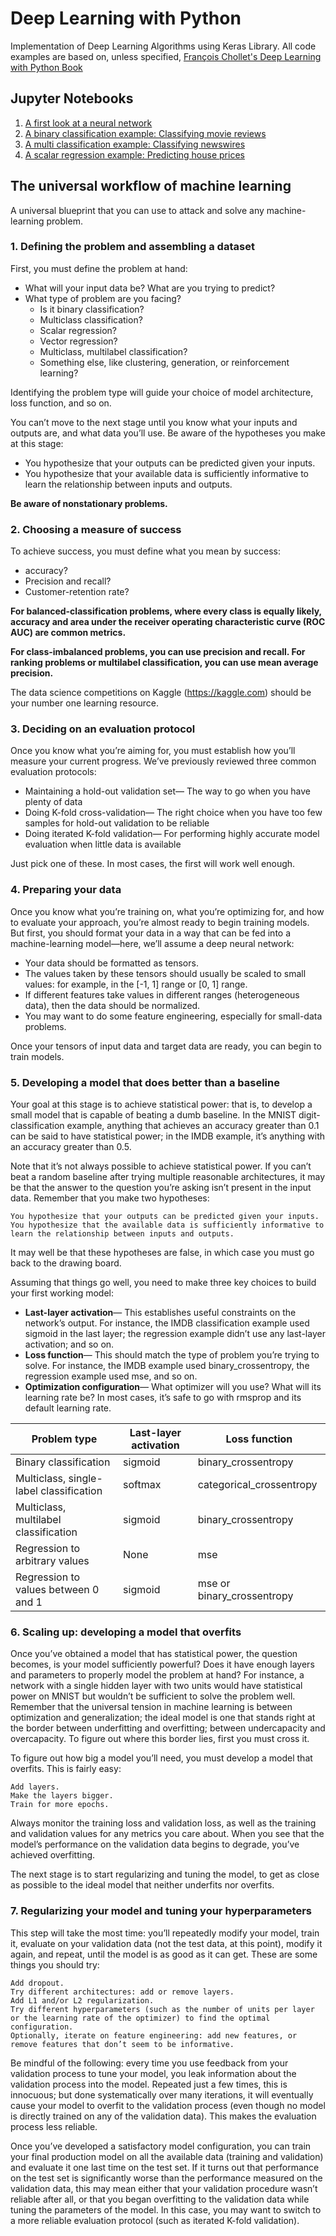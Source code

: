 # Deep Learning with Python
Implementation of Deep Learning Algorithms using Keras Library. All code examples are based on, unless specified, [François Chollet's Deep Learning with Python Book](https://www.manning.com/books/deep-learning-with-python)

## Jupyter Notebooks

1. [A first look at a neural network](https://github.com/andersy005/deep-learning/blob/master/01-A-first-look-at-a-neural-network.ipynb)
2. [A binary classification example: Classifying movie reviews](https://github.com/andersy005/deep-learning/blob/master/02-A-Binary-Classification-Example.ipynb)
3. [A multi classification example: Classifying newswires](https://github.com/andersy005/deep-learning/blob/master/03-A-Multiclass-Classification-Example.ipynb)
4. [A scalar regression example: Predicting house prices](https://github.com/andersy005/deep-learning/blob/master/04-A-Regression-Example-Predicting-House-Prices.ipynb)


## The universal workflow of machine learning

A universal blueprint that you can use to attack and solve any machine-learning problem.

### 1. Defining the problem and assembling a dataset

First, you must define the problem at hand:

- What will your input data be? What are you trying to predict? 
- What type of problem are you facing? 
  - Is it binary classification? 
  - Multiclass classification? 
  - Scalar regression? 
  - Vector regression? 
  - Multiclass, multilabel classification? 
  - Something else, like clustering, generation, or reinforcement learning? 
  
Identifying the problem type will guide your choice of model architecture, loss function, and so on.

You can’t move to the next stage until you know what your inputs and outputs are, and what data you’ll use. Be aware of the hypotheses you make at this stage:

- You hypothesize that your outputs can be predicted given your inputs.
- You hypothesize that your available data is sufficiently informative to learn the relationship between inputs and outputs.

**Be aware of nonstationary problems.**

### 2. Choosing a measure of success

To achieve success, you must define what you mean by success:
 - accuracy? 
 - Precision and recall? 
 - Customer-retention rate? 

**For balanced-classification problems, where every class is equally likely, accuracy and area under the receiver operating characteristic curve (ROC AUC) are common metrics.** 

**For class-imbalanced problems, you can use precision and recall. For ranking problems or multilabel classification, you can use mean average precision.** 


The data science competitions on Kaggle (https://kaggle.com) should be your number one learning resource.

### 3. Deciding on an evaluation protocol

Once you know what you’re aiming for, you must establish how you’ll measure your current progress. We’ve previously reviewed three common evaluation protocols:

- Maintaining a hold-out validation set— The way to go when you have plenty of data
- Doing K-fold cross-validation— The right choice when you have too few samples for hold-out validation to be reliable
- Doing iterated K-fold validation— For performing highly accurate model evaluation when little data is available

Just pick one of these. In most cases, the first will work well enough.

### 4. Preparing your data

Once you know what you’re training on, what you’re optimizing for, and how to evaluate your approach, you’re almost ready to begin training models. But first, you should format your data in a way that can be fed into a machine-learning model—here, we’ll assume a deep neural network:

- Your data should be formatted as tensors.
- The values taken by these tensors should usually be scaled to small values: for example, in the [-1, 1] range or [0, 1] range.
- If different features take values in different ranges (heterogeneous data), then the data should be normalized.
- You may want to do some feature engineering, especially for small-data problems.

Once your tensors of input data and target data are ready, you can begin to train models.


### 5. Developing a model that does better than a baseline

Your goal at this stage is to achieve statistical power: that is, to develop a small model that is capable of beating a dumb baseline. In the MNIST digit-classification example, anything that achieves an accuracy greater than 0.1 can be said to have statistical power; in the IMDB example, it’s anything with an accuracy greater than 0.5.

Note that it’s not always possible to achieve statistical power. If you can’t beat a random baseline after trying multiple reasonable architectures, it may be that the answer to the question you’re asking isn’t present in the input data. Remember that you make two hypotheses:

    You hypothesize that your outputs can be predicted given your inputs.
    You hypothesize that the available data is sufficiently informative to learn the relationship between inputs and outputs.

It may well be that these hypotheses are false, in which case you must go back to the drawing board.

Assuming that things go well, you need to make three key choices to build your first working model:

- **Last-layer activation**— This establishes useful constraints on the network’s output. For instance, the IMDB classification example used sigmoid in the last layer; the regression example didn’t use any last-layer activation; and so on.
- **Loss function**— This should match the type of problem you’re trying to solve. For instance, the IMDB example used binary_crossentropy, the regression example used mse, and so on.
- **Optimization configuration**— What optimizer will you use? What will its learning rate be? In most cases, it’s safe to go with rmsprop and its default learning rate.

| Problem  type                           | Last-layer activation | Loss function              |
|-----------------------------------------|-----------------------|----------------------------|
| Binary classification                   | sigmoid               | binary_crossentropy        |
| Multiclass, single-label classification | softmax               | categorical_crossentropy   |
| Multiclass, multilabel classification   | sigmoid               | binary_crossentropy        |
| Regression to arbitrary values          | None                  | mse                        |
| Regression to values between 0 and 1    | sigmoid               | mse or binary_crossentropy |


### 6. Scaling up: developing a model that overfits

Once you’ve obtained a model that has statistical power, the question becomes, is your model sufficiently powerful? Does it have enough layers and parameters to properly model the problem at hand? For instance, a network with a single hidden layer with two units would have statistical power on MNIST but wouldn’t be sufficient to solve the problem well. Remember that the universal tension in machine learning is between optimization and generalization; the ideal model is one that stands right at the border between underfitting and overfitting; between undercapacity and overcapacity. To figure out where this border lies, first you must cross it.

To figure out how big a model you’ll need, you must develop a model that overfits. This is fairly easy:

    Add layers.
    Make the layers bigger.
    Train for more epochs.

Always monitor the training loss and validation loss, as well as the training and validation values for any metrics you care about. When you see that the model’s performance on the validation data begins to degrade, you’ve achieved overfitting.

The next stage is to start regularizing and tuning the model, to get as close as possible to the ideal model that neither underfits nor overfits.

### 7. Regularizing your model and tuning your hyperparameters

This step will take the most time: you’ll repeatedly modify your model, train it, evaluate on your validation data (not the test data, at this point), modify it again, and repeat, until the model is as good as it can get. These are some things you should try:

    Add dropout.
    Try different architectures: add or remove layers.
    Add L1 and/or L2 regularization.
    Try different hyperparameters (such as the number of units per layer or the learning rate of the optimizer) to find the optimal configuration.
    Optionally, iterate on feature engineering: add new features, or remove features that don’t seem to be informative.

Be mindful of the following: every time you use feedback from your validation process to tune your model, you leak information about the validation process into the model. Repeated just a few times, this is innocuous; but done systematically over many iterations, it will eventually cause your model to overfit to the validation process (even though no model is directly trained on any of the validation data). This makes the evaluation process less reliable.

Once you’ve developed a satisfactory model configuration, you can train your final production model on all the available data (training and validation) and evaluate it one last time on the test set. If it turns out that performance on the test set is significantly worse than the performance measured on the validation data, this may mean either that your validation procedure wasn’t reliable after all, or that you began overfitting to the validation data while tuning the parameters of the model. In this case, you may want to switch to a more reliable evaluation protocol (such as iterated K-fold validation).
